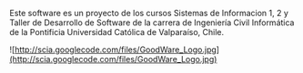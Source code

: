 Este software es un proyecto de los cursos Sistemas de Informacion 1, 2 y Taller de Desarrollo de Software de la carrera de Ingeniería Civil Informática de la Pontificia Universidad Católica de Valparaíso, Chile.

![http://scia.googlecode.com/files/GoodWare_Logo.jpg](http://scia.googlecode.com/files/GoodWare_Logo.jpg)